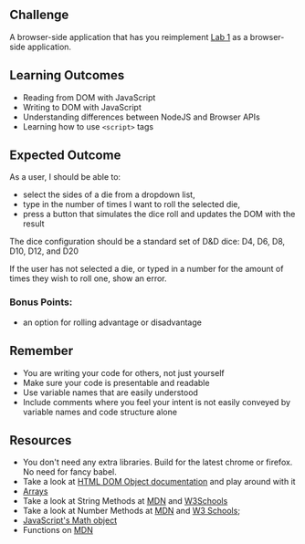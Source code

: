 ## Challenge

A browser-side application that has you reimplement [Lab 1](https://github.com/sashimii/JSLearningLabs/blob/master/labs/lab-1-dice-roller.md) as a browser-side application.

## Learning Outcomes
* Reading from DOM with JavaScript
* Writing to DOM with JavaScript
* Understanding differences between NodeJS and Browser APIs 
* Learning how to use `<script>` tags


## Expected Outcome 

As a user, I should be able to: 
* select the sides of a die from a dropdown list, 
* type in the number of times I want to roll the selected die, 
* press a button that simulates the dice roll and updates the DOM with the result

The dice configuration should be a standard set of D&D dice:  D4, D6, D8, D10, D12, and D20

If the user has not selected a die, or typed in a number for the amount of times they wish to roll one, show an error.

### Bonus Points: 
* an option for rolling advantage or disadvantage 

## Remember

* You are writing your code for others, not just yourself
* Make sure your code is presentable and readable
* Use variable names that are easily understood
* Include comments where you feel your intent is not easily conveyed by variable names and code structure alone 

## Resources
* You don't need any extra libraries. Build for the latest chrome or firefox. No need for fancy babel.
* Take a look at [HTML DOM Object documentation](https://www.w3schools.com/jsref/dom_obj_document.asp) and play around with it
* [Arrays](https://developer.mozilla.org/en-US/docs/Web/JavaScript/Reference/Global_Objects/Array)
* Take a look at String Methods at [MDN](https://developer.mozilla.org/en-US/docs/Web/JavaScript/Reference/Global_Objects/String) and [W3Schools](https://www.w3schools.com/Js/js_string_methods.asp)
* Take a look at Number Methods at [MDN]() and [W3 Schools](https://www.w3schools.com/Js/js_number_methods.asp);
* [JavaScript's Math object](https://developer.mozilla.org/en-US/docs/Web/JavaScript/Reference/Global_Objects/Math) 
* Functions on [MDN](https://developer.mozilla.org/en-US/docs/Web/JavaScript/Guide/Functions)
